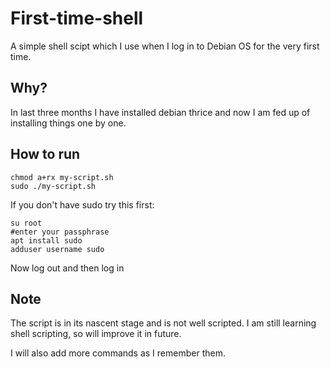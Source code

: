 # First-time-shell
A simple shell scipt which I use when I log in to Debian OS for the very first time.

## Why?
In last three months I have installed debian thrice and now I am fed up of installing things one by one. 

## How to run
```
chmod a+rx my-script.sh
sudo ./my-script.sh
```
If you don't have sudo try this first:
```
su root
#enter your passphrase
apt install sudo
adduser username sudo
```
Now log out and then log in

## Note
The script is in its nascent stage and is not well scripted. I am still learning shell scripting, so will improve it in future.

I will also add more commands as I remember them.